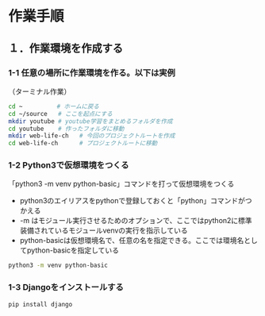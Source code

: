 # 作業手順

## １．作業環境を作成する

### 1-1 任意の場所に作業環境を作る。以下は実例

（ターミナル作業）

```bash
cd ~　　　　   # ホームに戻る
cd ~/source   # ここを起点にする
mkdir youtube # youtube学習をまとめるフォルダを作成
cd youtube    # 作ったフォルダに移動
mkdir web-life-ch   # 今回のプロジェクトルートを作成
cd web-life-ch      # プロジェクトルートに移動
```

### 1-2 Python3で仮想環境をつくる

「python3 -m venv python-basic」コマンドを打って仮想環境をつくる

- python3のエイリアスをpythonで登録しておくと「python」コマンドがつかえる
- -m はモジュール実行させるためのオプションで、ここではpython2に標準装備されているモジュールvenvの実行を指示している
- python-basicは仮想環境名で、任意の名を指定できる。ここでは環境名としてpython-basicを指定している

```bash
python3 -m venv python-basic
```

### 1-3 Djangoをインストールする

```bash
pip install django
```


